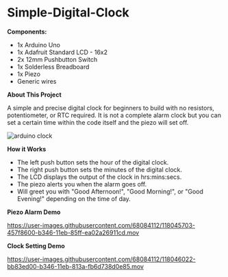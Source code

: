 # Simple-Digital-Clock

**Components:**
- 1x Arduino Uno
- 1x Adafruit Standard LCD - 16x2
- 2x 12mm Pushbutton Switch
- 1x Solderless Breadboard
- 1x Piezo
- Generic wires

**About This Project**

A simple and precise digital clock for beginners to build with no resistors, potentiometer, or RTC required. It is not a complete alarm clock but you can set a certain time within the code itself and the piezo will set off.

![arduino clock](https://user-images.githubusercontent.com/68084112/118043581-8fb33800-b343-11eb-9824-da9f8f355b1e.png)


**How it Works**

- The left push button sets the hour of the digital clock.
- The right push button sets the minutes of the digital clock.
- The LCD displays the output of the clock in hrs:mins:secs.
- The piezo alerts you when the alarm goes off.
- Will greet you with "Good Afternoon!", "Good Morning!", or "Good Evening!" depending on the time of day.

**Piezo Alarm Demo**

https://user-images.githubusercontent.com/68084112/118045703-457f8600-b346-11eb-85ff-ea02a26911cd.mov

**Clock Setting Demo**

https://user-images.githubusercontent.com/68084112/118046022-bb83ed00-b346-11eb-813a-fb6d738d0e85.mov



